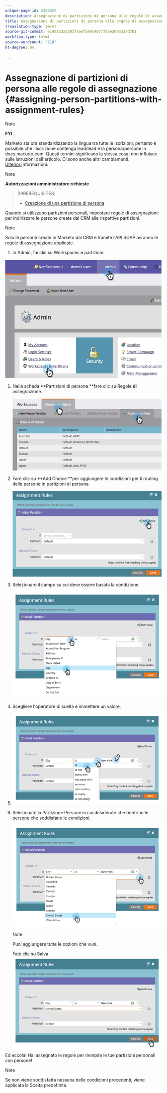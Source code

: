 ```yaml
---
unique-page-id: 2360327
description: Assegnazione di partizioni di persona alle regole di assegnazione - Documenti Marketo - Documentazione prodotto
title: Assegnazione di partizioni di persona alle regole di assegnazione
translation-type: tm+mt
source-git-commit: e149133a5383faaef5e9c9b7775ae36e633ed7b1
workflow-type: tm+mt
source-wordcount: '218'
ht-degree: 0%

---
```



# Assegnazione di partizioni di persona alle regole di assegnazione {#assigning-person-partitions-with-assignment-rules}

>[!NOTE]
>
>**FYI**
>
>Marketo sta ora standardizzando la lingua tra tutte le iscrizioni, pertanto è possibile che l&#39;iscrizione contenga lead/lead e la persona/persone in docs.marketo.com. Questi termini significano la stessa cosa; non influisce sulle istruzioni dell&#39;articolo. Ci sono anche altri cambiamenti. [Ulteriori](http://docs.marketo.com/display/DOCS/Updates+to+Marketo+Terminology)informazioni.

>[!NOTE]
>
>**Autorizzazioni amministratore richieste**

>[!PREREQUISITES]
>
>* [Creazione di una partizione di persona](create-a-person-partition.md)

>



Quando si utilizzano partizioni personali, impostare regole di assegnazione per indirizzare le persone create dal CRM alle rispettive partizioni.

>[!NOTE]
>
>Solo le persone create in Marketo dal CRM e tramite l&#39;API SOAP avranno le regole di assegnazione applicate.

1. In Admin, fai clic su Workspaces e partizioni.

![](assets/image2014-9-17-10-3a32-3a55.png)

1. Nella scheda **Partizioni di persone **fare clic su Regole **di** assegnazione.

   ![](assets/two-6.png)

1. Fare clic su **Add Choice **per aggiungere le condizioni per il routing delle persone in partizioni di persona.

   ![](assets/three-6.png)

1. Selezionare il campo su cui deve essere basata la condizione.

   ![](assets/four-5.png)

1. Scegliere l&#39;operatore di scelta e immettere un valore.
1. ![](assets/five-1.png)

1. Selezionate la Partizione Persone in cui desiderate che rientrino le persone che soddisfano le condizioni.

   ![](assets/six-1.png)

   >[!NOTE]
   >
   >
   >Puoi aggiungere tutte le opzioni che vuoi.

   Fate clic su Salva.
   ![](assets/seven.png)

Ed eccola! Hai assegnato le regole per riempire le tue partizioni personali con persone!

>[!NOTE]
>
>Se non viene soddisfatta nessuna delle condizioni precedenti, viene applicata la Scelta predefinita.


